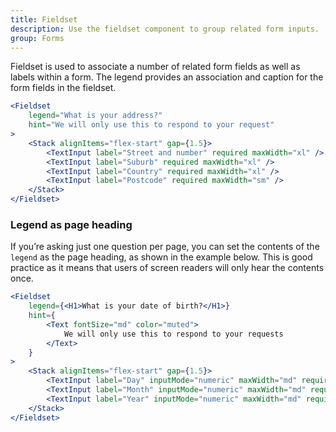 ```yaml
---
title: Fieldset
description: Use the fieldset component to group related form inputs.
group: Forms
---
```


Fieldset is used to associate a number of related form fields as well as labels within a form. The legend provides an association and caption for the form fields in the fieldset.

```jsx live
<Fieldset
	legend="What is your address?"
	hint="We will only use this to respond to your request"
>
	<Stack alignItems="flex-start" gap={1.5}>
		<TextInput label="Street and number" required maxWidth="xl" />
		<TextInput label="Suburb" required maxWidth="xl" />
		<TextInput label="Country" required maxWidth="xl" />
		<TextInput label="Postcode" required maxWidth="sm" />
	</Stack>
</Fieldset>
```

### Legend as page heading

If you’re asking just one question per page, you can set the contents of the `legend` as the page heading, as shown in the example below. This is good practice as it means that users of screen readers will only hear the contents once.

```jsx live
<Fieldset
	legend={<H1>What is your date of birth?</H1>}
	hint={
		<Text fontSize="md" color="muted">
			We will only use this to respond to your requests
		</Text>
	}
>
	<Stack alignItems="flex-start" gap={1.5}>
		<TextInput label="Day" inputMode="numeric" maxWidth="md" required />
		<TextInput label="Month" inputMode="numeric" maxWidth="md" required />
		<TextInput label="Year" inputMode="numeric" maxWidth="md" required />
	</Stack>
</Fieldset>
```
